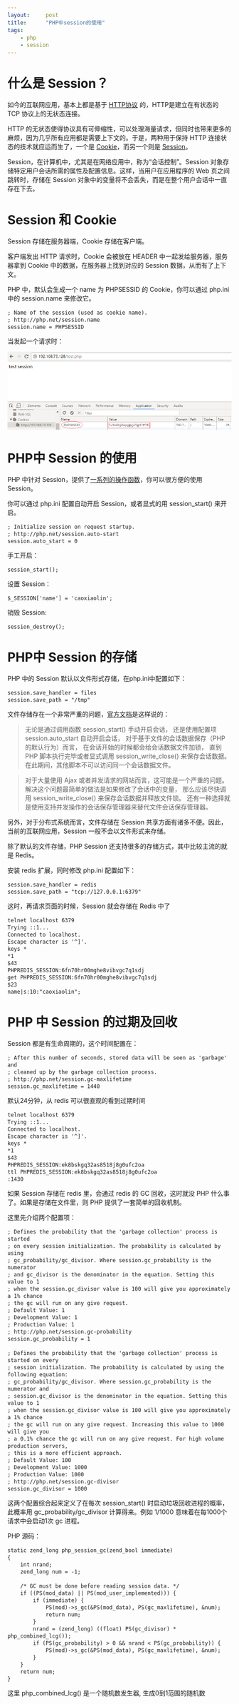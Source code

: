 ```yaml
---
layout:     post
title:      "PHP中session的使用"
tags:
    - php
    - session
---
```


# 什么是 Session？

如今的互联网应用，基本上都是基于 [HTTP协议](https://zh.wikipedia.org/wiki/%E8%B6%85%E6%96%87%E6%9C%AC%E4%BC%A0%E8%BE%93%E5%8D%8F%E8%AE%AE) 的，HTTP是建立在有状态的 TCP 协议上的无状态连接。

HTTP 的无状态使得协议具有可伸缩性，可以处理海量请求，但同时也带来更多的麻烦，因为几乎所有应用都是需要上下文的。于是，两种用于保持 HTTP 连接状态的技术就应运而生了，一个是 [Cookie](https://en.wikipedia.org/wiki/HTTP_cookie)，而另一个则是 [Session](https://en.wikipedia.org/wiki/Session_(computer_science))。

Session，在计算机中，尤其是在网络应用中，称为“会话控制”。Session 对象存储特定用户会话所需的属性及配置信息。这样，当用户在应用程序的 Web 页之间跳转时，存储在 Session 对象中的变量将不会丢失，而是在整个用户会话中一直存在下去。

# Session 和 Cookie

Session 存储在服务器端，Cookie 存储在客户端。

客户端发出 HTTP 请求时，Cookie 会被放在 HEADER 中一起发给服务器，服务器拿到 Cookie 中的数据，在服务器上找到对应的 Session 数据，从而有了上下文。

PHP 中，默认会生成一个 name 为 PHPSESSID 的 Cookie，你可以通过 php.ini 中的 session.name 来修改它。

	; Name of the session (used as cookie name).
	; http://php.net/session.name
	session.name = PHPSESSID

当发起一个请求时：

![http请求中的cookie](/img/20180730/php-session-1.png)

# PHP中 Session 的使用

PHP 中针对 Session，提供了[一系列的操作函数](https://secure.php.net/manual/zh/book.session.php)，你可以很方便的使用 Session。

你可以通过 php.ini 配置自动开启 Session，或者显式的用 session_start() 来开启。

	; Initialize session on request startup.
	; http://php.net/session.auto-start
	session.auto_start = 0

手工开启：

	session_start();

设置 Session：

	$_SESSION['name'] = 'caoxiaolin';

销毁 Session:

	session_destroy();

# PHP中 Session 的存储

PHP 中的 Session 默认以文件形式存储，在php.ini中配置如下：

	session.save_handler = files
	session.save_path = "/tmp"

文件存储存在一个非常严重的问题，[官方文档](https://secure.php.net/manual/zh/session.examples.basic.php)是这样说的：

>无论是通过调用函数 session_start() 手动开启会话， 还是使用配置项 session.auto_start 自动开启会话， 对于基于文件的会话数据保存（PHP 的默认行为）而言， 在会话开始的时候都会给会话数据文件加锁， 直到 PHP 脚本执行完毕或者显式调用 session_write_close() 来保存会话数据。 在此期间，其他脚本不可以访问同一个会话数据文件。

>对于大量使用 Ajax 或者并发请求的网站而言，这可能是一个严重的问题。 解决这个问题最简单的做法是如果修改了会话中的变量， 那么应该尽快调用 session_write_close() 来保存会话数据并释放文件锁。 还有一种选择就是使用支持并发操作的会话保存管理器来替代文件会话保存管理器。

另外，对于分布式系统而言，文件存储在 Session 共享方面有诸多不便。因此，当前的互联网应用，Session 一般不会以文件形式来存储。

除了默认的文件存储，PHP Session 还支持很多的存储方式，其中比较主流的就是 Redis。

安装 redis 扩展，同时修改 php.ini 配置如下：

	session.save_handler = redis
	session.save_path = "tcp://127.0.0.1:6379"

这时，再请求页面的时候，Session 就会存储在 Redis 中了

	telnet localhost 6379
	Trying ::1...
	Connected to localhost.
	Escape character is '^]'.
	keys *
	*1
	$43
	PHPREDIS_SESSION:6fn70hr00mghe8vibvgc7q1sdj
	get PHPREDIS_SESSION:6fn70hr00mghe8vibvgc7q1sdj
	$23
	name|s:10:"caoxiaolin";

# PHP 中 Session 的过期及回收

Session 都是有生命周期的，这个时间配置在：

	; After this number of seconds, stored data will be seen as 'garbage' and
	; cleaned up by the garbage collection process.
	; http://php.net/session.gc-maxlifetime
	session.gc_maxlifetime = 1440

默认24分钟，从 redis 可以很直观的看到过期时间

	telnet localhost 6379
	Trying ::1...
	Connected to localhost.
	Escape character is '^]'.
	keys *
	*1
	$43
	PHPREDIS_SESSION:ek8bskgq32as8518j8g0ufc2oa
	ttl PHPREDIS_SESSION:ek8bskgq32as8518j8g0ufc2oa
	:1430

如果 Session 存储在 redis 里，会通过 redis 的 GC 回收，这时就没 PHP 什么事了。如果是存储在文件里，则 PHP 提供了一套简单的回收机制。

这里先介绍两个配置项：

	; Defines the probability that the 'garbage collection' process is started
	; on every session initialization. The probability is calculated by using
	; gc_probability/gc_divisor. Where session.gc_probability is the numerator
	; and gc_divisor is the denominator in the equation. Setting this value to 1
	; when the session.gc_divisor value is 100 will give you approximately a 1% chance
	; the gc will run on any give request.
	; Default Value: 1
	; Development Value: 1
	; Production Value: 1
	; http://php.net/session.gc-probability
	session.gc_probability = 1

	; Defines the probability that the 'garbage collection' process is started on every
	; session initialization. The probability is calculated by using the following equation:
	; gc_probability/gc_divisor. Where session.gc_probability is the numerator and
	; session.gc_divisor is the denominator in the equation. Setting this value to 1
	; when the session.gc_divisor value is 100 will give you approximately a 1% chance
	; the gc will run on any give request. Increasing this value to 1000 will give you
	; a 0.1% chance the gc will run on any give request. For high volume production servers,
	; this is a more efficient approach.
	; Default Value: 100
	; Development Value: 1000
	; Production Value: 1000
	; http://php.net/session.gc-divisor
	session.gc_divisor = 1000

这两个配置综合起来定义了在每次 session_start() 时启动垃圾回收进程的概率，此概率用 gc_probability/gc_divisor 计算得来。例如 1/1000 意味着在每1000个请求中会启动1次 gc 进程。

PHP 源码：

	static zend_long php_session_gc(zend_bool immediate)
	{
	    int nrand;
	    zend_long num = -1;

	    /* GC must be done before reading session data. */
	    if ((PS(mod_data) || PS(mod_user_implemented))) {
	        if (immediate) {
	            PS(mod)->s_gc(&PS(mod_data), PS(gc_maxlifetime), &num);
	            return num;
	        }
	        nrand = (zend_long) ((float) PS(gc_divisor) * php_combined_lcg());
	        if (PS(gc_probability) > 0 && nrand < PS(gc_probability)) {
	            PS(mod)->s_gc(&PS(mod_data), PS(gc_maxlifetime), &num);
	        }
	    }
	    return num;
	}

这里 php_combined_lcg() 是一个随机数发生器, 生成0到1范围的随机数
